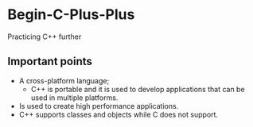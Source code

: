 # Begin-C-Plus-Plus
Practicing C++ further 

## Important points
- A cross-platform language;
  - C++ is portable and it is used to develop applications that can be used in multiple platforms.
- Is used to create high performance applications.
- C++ supports classes and objects while C does not support.

